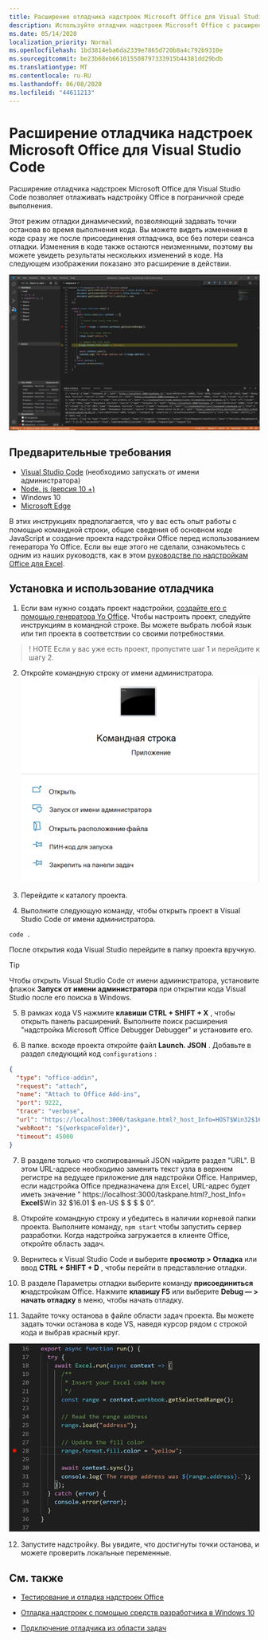 ```yaml
---
title: Расширение отладчика надстроек Microsoft Office для Visual Studio Code
description: Используйте отладчик надстроек Microsoft Office с расширением кода Visual Studio, чтобы отладить надстройку Office.
ms.date: 05/14/2020
localization_priority: Normal
ms.openlocfilehash: 1bd3814eba6da2339e7865d720b8a4c792b9310e
ms.sourcegitcommit: be23b68eb661015508797333915b44381dd29bdb
ms.translationtype: MT
ms.contentlocale: ru-RU
ms.lasthandoff: 06/08/2020
ms.locfileid: "44611213"
---
```

# <a name="microsoft-office-add-in-debugger-extension-for-visual-studio-code"></a>Расширение отладчика надстроек Microsoft Office для Visual Studio Code

Расширение отладчика надстроек Microsoft Office для Visual Studio Code позволяет отлаживать надстройку Office в пограничной среде выполнения.

Этот режим отладки динамический, позволяющий задавать точки останова во время выполнения кода. Вы можете видеть изменения в коде сразу же после присоединения отладчика, все без потери сеанса отладки. Изменения в коде также остаются неизменными, поэтому вы можете увидеть результаты нескольких изменений в коде. На следующем изображении показано это расширение в действии.

![Отладка расширения отладчика надстроек Office раздел надстройки Excel](../images/vs-debugger-extension-for-office-addins.jpg)

## <a name="prerequisites"></a>Предварительные требования

- [Visual Studio Code](https://code.visualstudio.com/) (необходимо запускать от имени администратора)
- [Node. js (версия 10 +)](https://nodejs.org/)
- Windows 10
- [Microsoft Edge](https://www.microsoft.com/edge)

В этих инструкциях предполагается, что у вас есть опыт работы с помощью командной строки, общие сведения об основном коде JavaScript и создание проекта надстройки Office перед использованием генератора Yo Office. Если вы еще этого не сделали, ознакомьтесь с одним из наших руководств, как в этом [руководстве по надстройкам Office для Excel](../tutorials/excel-tutorial.md).

## <a name="install-and-use-the-debugger"></a>Установка и использование отладчика

1. Если вам нужно создать проект надстройки, [создайте его с помощью генератора Yo Office](https://docs.microsoft.com/office/dev/add-ins/quickstarts/excel-quickstart-jquery?tabs=yeomangenerator). Чтобы настроить проект, следуйте инструкциям в командной строке. Вы можете выбрать любой язык или тип проекта в соответствии со своими потребностями.

> ! НОТЕ Если у вас уже есть проект, пропустите шаг 1 и перейдите к шагу 2.

2. Откройте командную строку от имени администратора.
   ![Параметры командной строки, в том числе "Запуск от имени администратора" в Windows 10](../images/run-as-administrator-vs-code.jpg)

3. Перейдите к каталогу проекта.

4. Выполните следующую команду, чтобы открыть проект в Visual Studio Code от имени администратора.

```command&nbsp;line
code .
```

После открытия кода Visual Studio перейдите в папку проекта вручную.

> [!TIP]
> Чтобы открыть Visual Studio Code от имени администратора, установите флажок **Запуск от имени администратора** при открытии кода Visual Studio после его поиска в Windows.

5. В рамках кода VS нажмите **клавиши CTRL + SHIFT + X** , чтобы открыть панель расширений. Выполните поиск расширения "надстройка Microsoft Office Debugger Debugger" и установите его.

6. В папке. вскоде проекта откройте файл **Launch. JSON** . Добавьте в раздел следующий код `configurations` :

```JSON
{
  "type": "office-addin",
  "request": "attach",
  "name": "Attach to Office Add-ins",
  "port": 9222,
  "trace": "verbose",
  "url": "https://localhost:3000/taskpane.html?_host_Info=HOST$Win32$16.01$en-US$$$$0",
  "webRoot": "${workspaceFolder}",
  "timeout": 45000
}
```

7. В разделе только что скопированный JSON найдите раздел "URL". В этом URL-адресе необходимо заменить текст узла в верхнем регистре на ведущее приложение для надстройки Office. Например, если надстройка Office предназначена для Excel, URL-адрес будет иметь значение " https://localhost:3000/taskpane.html?_host_Info= <strong>Excel</strong>$Win 32 $16.01 $ en-US $ \$ \$ \$ 0".

8. Откройте командную строку и убедитесь в наличии корневой папки проекта. Выполните команду, `npm start` чтобы запустить сервер разработки. Когда надстройка загружается в клиенте Office, откройте область задач.

9. Вернитесь к Visual Studio Code и выберите **просмотр > Отладка** или ввод **CTRL + SHIFT + D** , чтобы перейти в представление отладки.

10. В разделе Параметры отладки выберите команду **присоединиться к**надстройкам Office. Нажмите **клавишу F5** или выберите **Debug — > начать отладку** в меню, чтобы начать отладку.

11. Задайте точку останова в файле области задач проекта. Вы можете задать точки останова в коде VS, наведя курсор рядом с строкой кода и выбрав красный круг.

![В строке кода в VS отображается красный кружок](../images/set-breakpoint.jpg)

12. Запустите надстройку. Вы увидите, что достигнуты точки останова, и можете проверить локальные переменные.

## <a name="see-also"></a>См. также

* [Тестирование и отладка надстроек Office](test-debug-office-add-ins.md)

* [Отладка надстроек с помощью средств разработчика в Windows 10](debug-add-ins-using-f12-developer-tools-on-windows-10.md)

* [Подключение отладчика из области задач](attach-debugger-from-task-pane.md)
